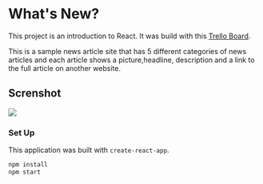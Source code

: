 # What's New?

This project is an introduction to React. It was build with this [Trello Board](https://frontend.turing.io/projects/module-3/whats-new.html).

This is a sample news article site that has 5 different categories of news articles and each article shows a picture,headline, description and a link to the full article on another website.

## Screnshot

![](/public/what-new.png)

### Set Up

This application was built with `create-react-app`.

```bash
npm install
npm start
```
